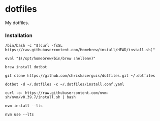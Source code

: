 # dotfiles

My dotfiles.

### Installation

```shell
/bin/bash -c "$(curl -fsSL https://raw.githubusercontent.com/Homebrew/install/HEAD/install.sh)"
```

```shell
eval "$(/opt/homebrew/bin/brew shellenv)"
```

```shell
brew install dotbot
```

```shell
git clone https://github.com/chriskacerguis/dotfiles.git ~/.dotfiles
```

```shell
dotbot -d ~/.dotfiles -c ~/.dotfiles/install.conf.yaml 
```

```shell
curl -o- https://raw.githubusercontent.com/nvm-sh/nvm/v0.39.7/install.sh | bash
```

```shell
nvm install --lts
```

```shell
nvm use --lts
```

